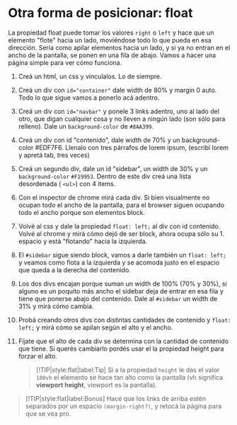 # Otra forma de posicionar: float

La propiedad float puede tomar los valores `right` o `left` y hace que un elemento "flote" hacia un lado, moviéndose todo lo que pueda en esa dirección. Sería como apilar elementos hacia un lado, y si ya no entran en el ancho de la pantalla, se ponen en una fila de abajo. Vamos a hacer una página simple para ver cómo funciona.

1. Creá un html, un css y vinculalos. Lo de siempre.

2. Creá un div con `id="container"` dale width de 80% y margin 0 auto. Todo lo que sigue vamos a ponerlo acá adentro.

3. Creá un div con `id="navbar"` y ponele 3 links adentro, uno al lado del otro, que digan cualquier cosa y no lleven a ningún lado (son sólo para relleno). Dale un `background-color` de `#8AA399`.

4. Creá un div con id "contenido", dale width de 70% y un background-color #EDF7F6. Llenalo con tres párrafos de lorem ipsum, (escribí lorem y  apretá tab, tres veces)

5. Creá un segundo div, dale un id "sidebar", un width de 30% y un `background-color` `#F19953`. Dentro de este div creá una lista desordenada ( `<ul>`) con 4 items.

6. Con el inspector de chrome mirá cada div. Si bien visualmente no ocupan todo el ancho de la pantalla, para el browser siguen ocupando todo el ancho porque son elementos block.

7. Volvé al css y dale la propiedad `float: left;` al div con id contenido. Volvé al chrome y mirá cómo dejó de ser block, ahora ocupa sólo su 1. espacio y está "flotando" hacia la izquierda.

8. El `#sidebar` sigue siendo block, vamos a darle también un `float: left;` y veamos como flota a la izquierda y se acomoda justo en el espacio que queda a la derecha del contenido.

9. Los dos divs encajan porque suman un width de 100% (70% y 30%), si alguno es un poquito más ancho el sidebar deja de entrar en esa fila y tiene que ponerse abajo del contenido. Dale al `#sidebar` un width de 31% y mirá cómo cambia.

10. Probá creando otros divs con distintas cantidades de contenido y `float: left;` y mirá cómo se apilan según el alto y el ancho.

11. Fijate que el alto de cada div se determina con la cantidad de contenido que tiene. Si querés cambiarlo pordés usar el la propiedad height para forzar el alto.
    >[!TIP|style:flat|label:Tip]
    >Si a la propiedad `height` le das el valor `100vh` el elemento se hace tan alto como la pantalla (vh significa **viewport height**, viewport es la pantalla).

>[!TIP|style:flat|label:Bonus]
>Hacé que los links de arriba estén separados por un espacio `(margin-right?)`, y retocá la página para que se vea pro.

